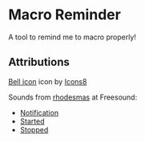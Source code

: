 Macro Reminder
==============

A tool to remind me to macro properly!

Attributions
------------
[Bell icon](https://icons8.com/icons/set/bell) icon by [Icons8]("https://icons8.com")

Sounds from [rhodesmas](https://freesound.org/people/rhodesmas/) at Freesound:
- [Notification](https://freesound.org/people/rhodesmas/sounds/320655/)
- [Started](https://freesound.org/people/rhodesmas/sounds/322896/)
- [Stopped](https://freesound.org/people/rhodesmas/sounds/322894/)